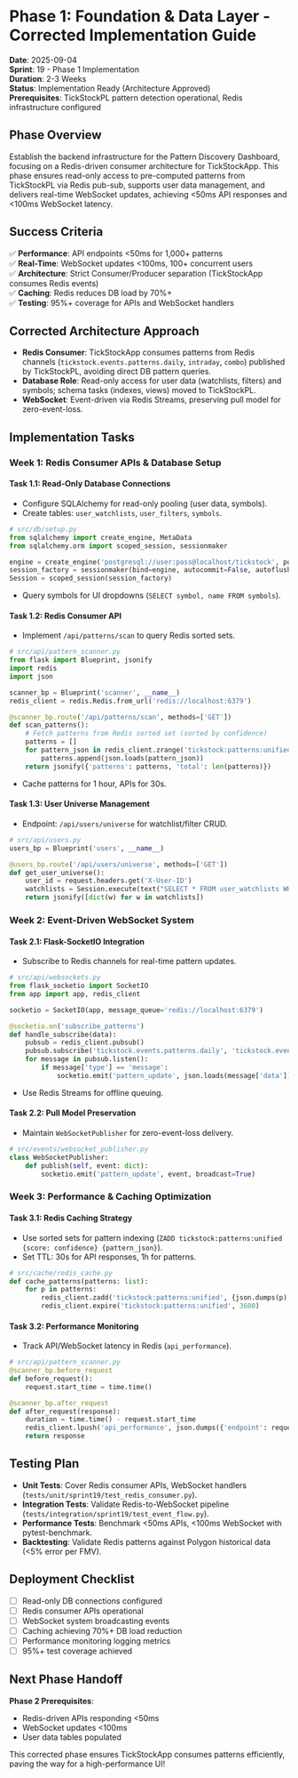 # Phase 1: Foundation & Data Layer - Corrected Implementation Guide

**Date**: 2025-09-04  
**Sprint**: 19 - Phase 1 Implementation  
**Duration**: 2-3 Weeks  
**Status**: Implementation Ready (Architecture Approved)  
**Prerequisites**: TickStockPL pattern detection operational, Redis infrastructure configured  

## Phase Overview
Establish the backend infrastructure for the Pattern Discovery Dashboard, focusing on a Redis-driven consumer architecture for TickStockApp. This phase ensures read-only access to pre-computed patterns from TickStockPL via Redis pub-sub, supports user data management, and delivers real-time WebSocket updates, achieving <50ms API responses and <100ms WebSocket latency.

## Success Criteria
✅ **Performance**: API endpoints <50ms for 1,000+ patterns  
✅ **Real-Time**: WebSocket updates <100ms, 100+ concurrent users  
✅ **Architecture**: Strict Consumer/Producer separation (TickStockApp consumes Redis events)  
✅ **Caching**: Redis reduces DB load by 70%+  
✅ **Testing**: 95%+ coverage for APIs and WebSocket handlers  

## Corrected Architecture Approach
- **Redis Consumer**: TickStockApp consumes patterns from Redis channels (`tickstock.events.patterns.daily`, `intraday`, `combo`) published by TickStockPL, avoiding direct DB pattern queries.
- **Database Role**: Read-only access for user data (watchlists, filters) and symbols; schema tasks (indexes, views) moved to TickStockPL.
- **WebSocket**: Event-driven via Redis Streams, preserving pull model for zero-event-loss.

## Implementation Tasks

### Week 1: Redis Consumer APIs & Database Setup
#### Task 1.1: Read-Only Database Connections
- Configure SQLAlchemy for read-only pooling (user data, symbols).
- Create tables: `user_watchlists`, `user_filters`, `symbols`.
```python
# src/db/setup.py
from sqlalchemy import create_engine, MetaData
from sqlalchemy.orm import scoped_session, sessionmaker

engine = create_engine('postgresql://user:pass@localhost/tickstock', pool_size=20, max_overflow=10)
session_factory = sessionmaker(bind=engine, autocommit=False, autoflush=False)
Session = scoped_session(session_factory)
```
- Query symbols for UI dropdowns (`SELECT symbol, name FROM symbols`).

#### Task 1.2: Redis Consumer API
- Implement `/api/patterns/scan` to query Redis sorted sets.
```python
# src/api/pattern_scanner.py
from flask import Blueprint, jsonify
import redis
import json

scanner_bp = Blueprint('scanner', __name__)
redis_client = redis.Redis.from_url('redis://localhost:6379')

@scanner_bp.route('/api/patterns/scan', methods=['GET'])
def scan_patterns():
    # Fetch patterns from Redis sorted set (sorted by confidence)
    patterns = []
    for pattern_json in redis_client.zrange('tickstock:patterns:unified', 0, 999, desc=True):
        patterns.append(json.loads(pattern_json))
    return jsonify({'patterns': patterns, 'total': len(patterns)})
```
- Cache patterns for 1 hour, APIs for 30s.

#### Task 1.3: User Universe Management
- Endpoint: `/api/users/universe` for watchlist/filter CRUD.
```python
# src/api/users.py
users_bp = Blueprint('users', __name__)

@users_bp.route('/api/users/universe', methods=['GET'])
def get_user_universe():
    user_id = request.headers.get('X-User-ID')
    watchlists = Session.execute(text("SELECT * FROM user_watchlists WHERE user_id = :user_id"), {'user_id': user_id}).fetchall()
    return jsonify([dict(w) for w in watchlists])
```

### Week 2: Event-Driven WebSocket System
#### Task 2.1: Flask-SocketIO Integration
- Subscribe to Redis channels for real-time pattern updates.
```python
# src/api/websockets.py
from flask_socketio import SocketIO
from app import app, redis_client

socketio = SocketIO(app, message_queue='redis://localhost:6379')

@socketio.on('subscribe_patterns')
def handle_subscribe(data):
    pubsub = redis_client.pubsub()
    pubsub.subscribe('tickstock.events.patterns.daily', 'tickstock.events.patterns.intraday', 'tickstock.events.patterns.combo')
    for message in pubsub.listen():
        if message['type'] == 'message':
            socketio.emit('pattern_update', json.loads(message['data']))
```
- Use Redis Streams for offline queuing.

#### Task 2.2: Pull Model Preservation
- Maintain `WebSocketPublisher` for zero-event-loss delivery.
```python
# src/events/websocket_publisher.py
class WebSocketPublisher:
    def publish(self, event: dict):
        socketio.emit('pattern_update', event, broadcast=True)
```

### Week 3: Performance & Caching Optimization
#### Task 3.1: Redis Caching Strategy
- Use sorted sets for pattern indexing (`ZADD tickstock:patterns:unified {score: confidence} {pattern_json}`).
- Set TTL: 30s for API responses, 1h for patterns.
```python
# src/cache/redis_cache.py
def cache_patterns(patterns: list):
    for p in patterns:
        redis_client.zadd('tickstock:patterns:unified', {json.dumps(p): p['confidence']})
        redis_client.expire('tickstock:patterns:unified', 3600)
```

#### Task 3.2: Performance Monitoring
- Track API/WebSocket latency in Redis (`api_performance`).
```python
# src/api/pattern_scanner.py
@scanner_bp.before_request
def before_request():
    request.start_time = time.time()

@scanner_bp.after_request
def after_request(response):
    duration = time.time() - request.start_time
    redis_client.lpush('api_performance', json.dumps({'endpoint': request.endpoint, 'duration': duration}))
    return response
```

## Testing Plan
- **Unit Tests**: Cover Redis consumer APIs, WebSocket handlers (`tests/unit/sprint19/test_redis_consumer.py`).
- **Integration Tests**: Validate Redis-to-WebSocket pipeline (`tests/integration/sprint19/test_event_flow.py`).
- **Performance Tests**: Benchmark <50ms APIs, <100ms WebSocket with pytest-benchmark.
- **Backtesting**: Validate Redis patterns against Polygon historical data (<5% error per FMV).

## Deployment Checklist
- [ ] Read-only DB connections configured  
- [ ] Redis consumer APIs operational  
- [ ] WebSocket system broadcasting events  
- [ ] Caching achieving 70%+ DB load reduction  
- [ ] Performance monitoring logging metrics  
- [ ] 95%+ test coverage achieved  

## Next Phase Handoff
**Phase 2 Prerequisites**:
- Redis-driven APIs responding <50ms  
- WebSocket updates <100ms  
- User data tables populated  

This corrected phase ensures TickStockApp consumes patterns efficiently, paving the way for a high-performance UI!